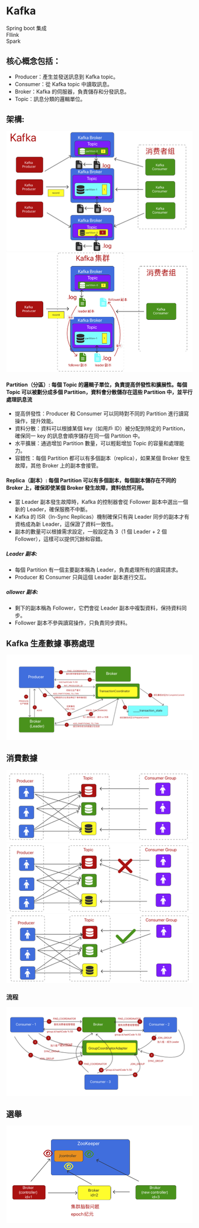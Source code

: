 # Kafka
Spring boot 集成 <br />
Fllink <br />
Spark <br />

## 核心概念包括：
- Producer：產生並發送訊息到 Kafka topic。 <br />
- Consumer：從 Kafka topic 中讀取訊息。 <br />
- Broker：Kafka 的伺服器，負責儲存和分發訊息。 <br />
- Topic：訊息分類的邏輯單位。 <br />



## 架構:
![image](https://github.com/lzz0826/KafkaProject/blob/main/img/1.png)
![image](https://github.com/lzz0826/KafkaProject/blob/main/img/2.png)
#### Partition（分區）:  每個 Topic 的邏輯子單位，負責提高併發性和擴展性。每個 Topic 可以被劃分成多個 Partition，資料會分散儲存在這些 Partition 中，並平行處理訊息流
- 提高併發性：Producer 和 Consumer 可以同時對不同的 Partition 進行讀寫操作，提升效能。<br />
- 資料分散：資料可以根據某個 key（如用戶 ID）被分配到特定的 Partition，確保同一 key 的訊息會順序儲存在同一個 Partition 中。<br />
- 水平擴展：通過增加 Partition 數量，可以輕鬆增加 Topic 的容量和處理能力。<br />
- 容錯性：每個 Partition 都可以有多個副本（replica），如果某個 Broker 發生故障，其他 Broker 上的副本會接管。<br />

#### Replica（副本）:  每個 Partition 可以有多個副本，每個副本儲存在不同的 Broker 上，確保即使某個 Broker 發生故障，資料依然可用。
- 當 Leader 副本發生故障時，Kafka 的控制器會從 Follower 副本中選出一個新的 Leader，確保服務不中斷。<br />
- Kafka 的 ISR（In-Sync Replicas）機制確保只有與 Leader 同步的副本才有資格成為新 Leader，這保證了資料一致性。<br />
- 副本的數量可以根據需求設定，一般設定為 3（1 個 Leader + 2 個 Follower），這樣可以提供冗餘和容錯。<br />
##### Leader 副本:
- 每個 Partition 有一個主要副本稱為 Leader，負責處理所有的讀寫請求。<br />
- Producer 和 Consumer 只與這個 Leader 副本進行交互。<br />
##### ollower 副本:
- 剩下的副本稱為 Follower，它們會從 Leader 副本中複製資料，保持資料同步。<br />
- Follower 副本不參與讀寫操作，只負責同步資料。<br />


## Kafka 生產數據 事務處理
![image](https://github.com/lzz0826/KafkaProject/blob/main/img/3.png)

## 消費數據
![image](https://github.com/lzz0826/KafkaProject/blob/main/img/4.png)
![image](https://github.com/lzz0826/KafkaProject/blob/main/img/5.png)
![image](https://github.com/lzz0826/KafkaProject/blob/main/img/6.png)
### 流程
![image](https://github.com/lzz0826/KafkaProject/blob/main/img/7.png)

## 選舉
![image](https://github.com/lzz0826/KafkaProject/blob/main/img/8.png)
